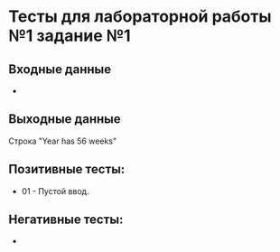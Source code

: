 # Тесты для лабораторной работы №1 задание №1

## Входные данные
-

## Выходные данные
Строка "Year has 56 weeks"

## Позитивные тесты:
- 01 - Пустой ввод.

## Негативные тесты:
-